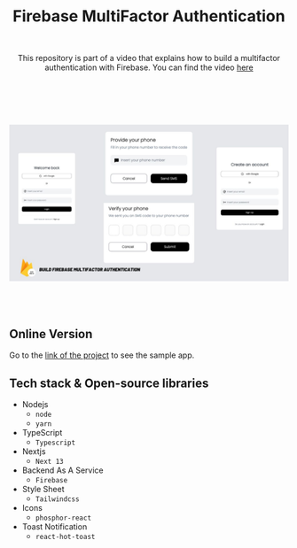 <h1 align="center">Firebase MultiFactor Authentication</h1><br>
<p align="center">  
This repository is part of a video that explains how to build a multifactor authentication with Firebase.
You can find the video <a href="https://youtu.be/Py5K_rv1_3A/">here</a>
</p>
<br>

<p align="center">
  <img src="/public/readme.jpg" alt="Image" style="margin: 50px 0px 50px 0px"/>
</p>

## Online Version

Go to the [link of the project](https://firebase-mfa.vercel.app/) to see the sample app.

## Tech stack & Open-source libraries

- Nodejs
  - `node`
  - `yarn`
- TypeScript
  - `Typescript`
- Nextjs
  - `Next 13`
- Backend As A Service
  - `Firebase`
- Style Sheet
  - `Tailwindcss`
- Icons
  - `phosphor-react`
- Toast Notification
  - `react-hot-toast`
